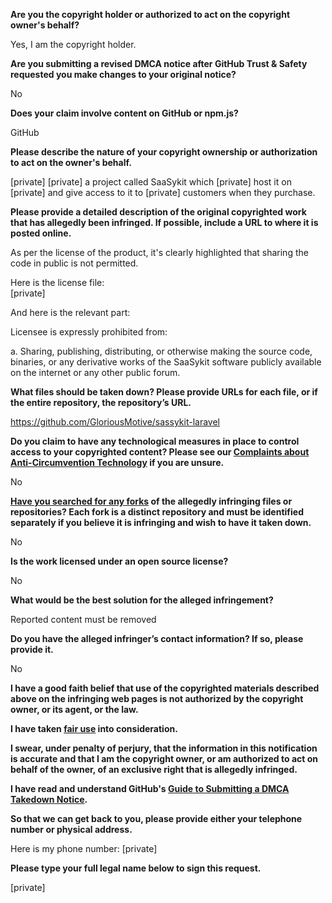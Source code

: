 **Are you the copyright holder or authorized to act on the copyright owner's behalf?**

Yes, I am the copyright holder.

**Are you submitting a revised DMCA notice after GitHub Trust & Safety requested you make changes to your original notice?**

No

**Does your claim involve content on GitHub or npm.js?**

GitHub

**Please describe the nature of your copyright ownership or authorization to act on the owner's behalf.**

[private] [private] a project called SaaSykit which [private] host it on [private] and give access to it to [private] customers when they purchase.

**Please provide a detailed description of the original copyrighted work that has allegedly been infringed. If possible, include a URL to where it is posted online.**

As per the license of the product, it's clearly highlighted that sharing the code in public is not permitted.

Here is the license file:  
[private]

And here is the relevant part:

Licensee is expressly prohibited from:

a. Sharing, publishing, distributing, or otherwise making the source code, binaries, or any derivative works of the SaaSykit software publicly available on the internet or any other public forum.

**What files should be taken down? Please provide URLs for each file, or if the entire repository, the repository’s URL.**

https://github.com/GloriousMotive/sassykit-laravel

**Do you claim to have any technological measures in place to control access to your copyrighted content? Please see our <a href="https://docs.github.com/articles/guide-to-submitting-a-dmca-takedown-notice#complaints-about-anti-circumvention-technology">Complaints about Anti-Circumvention Technology</a> if you are unsure.**

No

**<a href="https://docs.github.com/articles/dmca-takedown-policy#b-what-about-forks-or-whats-a-fork">Have you searched for any forks</a> of the allegedly infringing files or repositories? Each fork is a distinct repository and must be identified separately if you believe it is infringing and wish to have it taken down.**

No

**Is the work licensed under an open source license?**

No

**What would be the best solution for the alleged infringement?**

Reported content must be removed

**Do you have the alleged infringer’s contact information? If so, please provide it.**

No

**I have a good faith belief that use of the copyrighted materials described above on the infringing web pages is not authorized by the copyright owner, or its agent, or the law.**

**I have taken <a href="https://www.lumendatabase.org/topics/22">fair use</a> into consideration.**

**I swear, under penalty of perjury, that the information in this notification is accurate and that I am the copyright owner, or am authorized to act on behalf of the owner, of an exclusive right that is allegedly infringed.**

**I have read and understand GitHub's <a href="https://docs.github.com/articles/guide-to-submitting-a-dmca-takedown-notice/">Guide to Submitting a DMCA Takedown Notice</a>.**

**So that we can get back to you, please provide either your telephone number or physical address.**

Here is my phone number: ‭[private]

**Please type your full legal name below to sign this request.**

[private]
